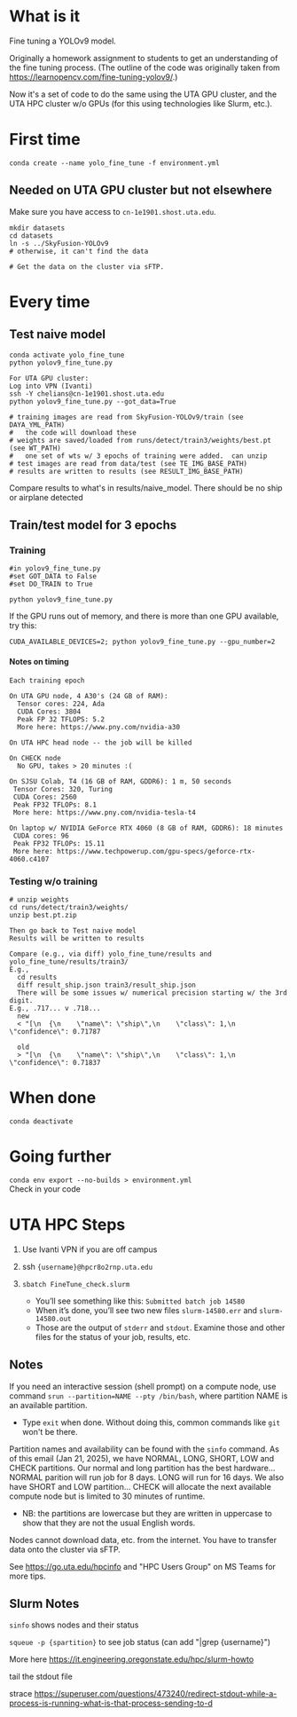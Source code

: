# What is it

Fine tuning a YOLOv9 model.  

Originally a homework assignment to students to get an understanding of the fine tuning process.  (The outline of the code was originally taken from https://learnopencv.com/fine-tuning-yolov9/.)

Now it's a set of code to do the same using the UTA GPU cluster, and the UTA HPC cluster w/o GPUs (for this using technologies like Slurm, etc.).

# First time
````conda create --name yolo_fine_tune -f environment.yml````

## Needed on UTA GPU cluster but not elsewhere
Make sure you have access to ````cn-1e1901.shost.uta.edu````.

````
mkdir datasets
cd datasets
ln -s ../SkyFusion-YOLOv9
# otherwise, it can't find the data

# Get the data on the cluster via sFTP.
````

# Every time

## Test naive model
````
conda activate yolo_fine_tune
python yolov9_fine_tune.py

For UTA GPU cluster:
Log into VPN (Ivanti)  
ssh -Y chelians@cn-1e1901.shost.uta.edu  
python yolov9_fine_tune.py --got_data=True

# training images are read from SkyFusion-YOLOv9/train (see DAYA_YML_PATH)
#   the code will download these
# weights are saved/loaded from runs/detect/train3/weights/best.pt (see WT_PATH)
#   one set of wts w/ 3 epochs of training were added.  can unzip
# test images are read from data/test (see TE_IMG_BASE_PATH)
# results are written to results (see RESULT_IMG_BASE_PATH)
````
Compare results to what's in results/naive_model.  There should be no ship or airplane detected

## Train/test model for 3 epochs

### Training
````
#in yolov9_fine_tune.py
#set GOT_DATA to False
#set DO_TRAIN to True

python yolov9_fine_tune.py
````

If the GPU runs out of memory, and there is more than one GPU available, try this:
````
CUDA_AVAILABLE_DEVICES=2; python yolov9_fine_tune.py --gpu_number=2
````

#### Notes on timing
````
Each training epoch

On UTA GPU node, 4 A30's (24 GB of RAM):
  Tensor cores: 224, Ada
  CUDA Cores: 3804
  Peak FP 32 TFLOPS: 5.2
  More here: https://www.pny.com/nvidia-a30

On UTA HPC head node -- the job will be killed

On CHECK node
  No GPU, takes > 20 minutes :(

On SJSU Colab, T4 (16 GB of RAM, GDDR6): 1 m, 50 seconds
 Tensor Cores: 320, Turing
 CUDA Cores: 2560
 Peak FP32 TFLOPs: 8.1
 More here: https://www.pny.com/nvidia-tesla-t4

On laptop w/ NVIDIA GeForce RTX 4060 (8 GB of RAM, GDDR6): 18 minutes
 CUDA cores: 96
 Peak FP32 TFLOPs: 15.11
 More here: https://www.techpowerup.com/gpu-specs/geforce-rtx-4060.c4107
````

### Testing w/o training
````
# unzip weights
cd runs/detect/train3/weights/
unzip best.pt.zip

Then go back to Test naive model
Results will be written to results

Compare (e.g., via diff) yolo_fine_tune/results and yolo_fine_tune/results/train3/
E.g., 
  cd results
  diff result_ship.json train3/result_ship.json
  There will be some issues w/ numerical precision starting w/ the 3rd digit.
E.g., .717... v .718...
  new
  < "[\n  {\n    \"name\": \"ship\",\n    \"class\": 1,\n    \"confidence\": 0.71787

  old
  > "[\n  {\n    \"name\": \"ship\",\n    \"class\": 1,\n    \"confidence\": 0.71837
````
# When done
````conda deactivate````

# Going further
````conda env export --no-builds > environment.yml````  
Check in your code


# UTA HPC Steps
1. Use Ivanti VPN if you are off campus
1. ssh ````{username}@hpcr8o2rnp.uta.edu````
1. ````sbatch FineTune_check.slurm````

    * You’ll see something like this:  ````Submitted batch job 14580````
    * When it’s done, you’ll see two new files ````slurm-14580.err```` and ````slurm-14580.out````  
    * Those are the output of ````stderr```` and ````stdout````.  Examine those and other files for the status of your job, results, etc.

## Notes
If you need an interactive session (shell prompt) on a compute node, use command ````srun --partition=NAME --pty /bin/bash````, where partition NAME is an available partition.
* Type ````exit```` when done.  Without doing this, common commands like ````git```` won't be there.

Partition names and availability can be found with the ````sinfo```` command. As of this email (Jan 21, 2025), we have NORMAL, LONG, SHORT, LOW and CHECK partitions. Our normal and long partition has the best hardware... NORMAL parition will run job for 8 days. LONG will run for 16 days. We also have SHORT and LOW partition... CHECK will allocate the next available compute node but is limited to 30 minutes of runtime.  
* NB: the partitions are lowercase but they are written in uppercase to show that they are not the usual English words.

Nodes cannot download data, etc. from the internet.  You have to transfer data onto the cluster via sFTP.  

See https://go.uta.edu/hpcinfo and "HPC Users Group" on MS Teams for more tips.

## Slurm Notes
````sinfo```` shows nodes and their status  

````squeue -p {spartition}```` to see job status  (can add "|grep {username}")

More here https://it.engineering.oregonstate.edu/hpc/slurm-howto

tail the stdout file

strace https://superuser.com/questions/473240/redirect-stdout-while-a-process-is-running-what-is-that-process-sending-to-d